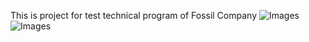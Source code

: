 This is project for test technical program of Fossil Company
![Images](picture1.JPEG)
![Images](picture2.JPEG)
